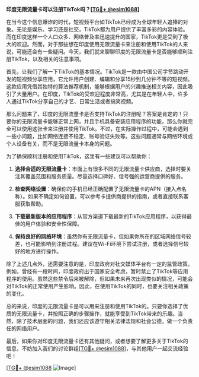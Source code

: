 **印度无限流量卡可以注册TikTok吗？[[TG💪+ @esim1088](https://t.me/s/esim1088)]**

在当今这个信息爆炸的时代，短视频平台如TikTok已经成为全球年轻人追捧的对象。无论是娱乐、学习还是社交，TikTok都为用户提供了丰富多彩的内容体验。而在印度这样一个人口众多、网络普及率迅速提升的国家，TikTok更是受到了极大的欢迎。然而，对于那些想在印度使用无限流量卡来注册和使用TikTok的人来说，可能还会有一些疑问。今天，我们就来聊聊印度的无限流量卡是否能够顺利注册TikTok，以及相关的注意事项。

首先，让我们了解一下TikTok的基本情况。TikTok是一款由中国公司字节跳动开发的短视频分享应用，它允许用户创建、编辑和分享15秒到几分钟不等的短视频。这款应用凭借其独特的算法推荐机制，能够根据用户的兴趣推送相关内容，因此吸引了大量用户。在印度，TikTok的受欢迎程度非常高，尤其是在年轻人中，许多人通过TikTok分享自己的才艺、日常生活或者搞笑视频。

那么问题来了，印度的无限流量卡是否支持TikTok的注册呢？答案是肯定的！只要你的无限流量卡能够正常上网，并且手机具备安装应用程序的功能，那么你就完全可以使用这张卡来注册并使用TikTok。不过，在实际操作过程中，可能会遇到一些小问题，比如网络连接不稳定、账号验证失败等。这些问题通常与网络环境或个人设备有关，而不是无限流量卡本身的问题。

为了确保顺利注册和使用TikTok，这里有一些建议可以帮助你：

1. **选择合适的无限流量卡**：市面上有很多不同的无限流量卡供应商，选择时要关注其覆盖范围和服务质量。尽量选择口碑好、信号强的运营商提供的服务。

2. **检查网络设置**：确保你的手机已经正确配置了无限流量卡的APN（接入点名称）。如果不确定如何设置，可以参考卡提供商提供的指南，或者直接联系客服获取帮助。

3. **下载最新版本的应用程序**：从官方渠道下载最新的TikTok应用程序，以获得最佳的用户体验和安全性保障。

4. **保持良好的网络环境**：虽然你有无限流量卡，但如果你所在的区域网络信号较差，也可能影响到注册过程。建议在Wi-Fi环境下尝试注册，或者选择信号较好的地方进行操作。

除了上述几点外，还需要注意的是，印度政府对社交媒体平台有一定的监管政策。例如，曾经有一段时间，印度政府出于国家安全考虑，暂时禁止了TikTok等应用程序的使用。虽然这些禁令后来被解除，但如果未来再次出现类似的情况，可能会对TikTok的正常使用产生影响。因此，在使用TikTok的同时，也要关注相关政策的变化。

总的来说，印度的无限流量卡是可以用来注册和使用TikTok的。只要你选择了优质的无限流量卡，并按照正确的步骤操作，就能享受到TikTok带来的乐趣。当然，除了技术层面的问题，我们还应该遵守相关法律法规和社会公德，做一个负责任的网络用户。

最后，如果你对印度无限流量卡还有其他疑问，或者想要了解更多关于TikTok的信息，不妨加入我们的讨论群组[[TG💪+ @esim1088](https://t.me/s/esim1088)]，与其他用户一起交流经验吧！

[[TG💪+ @esim1088](https://t.me/s/esim1088) ![Image](https://i.postimg.cc/4NQfJmqS/Snipaste-2025-05-13-00-14-12.png)]